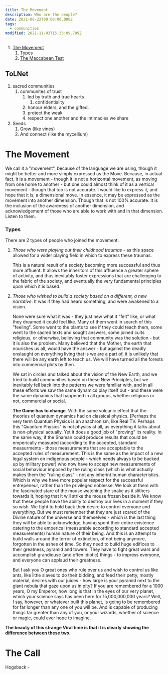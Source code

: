 ```yaml
---
title: The Movement
description: Who are the people?
date: 2021-08-22T00:00:00.000Z
tags:
  - communities
modified: 2021-11-03T15:33:09.799Z
---
```


1. [The Movement](#the-movement)
   1. [Types](#types)
   1. [The Maccabean Test](#the-maccabean-test)

## ToLNet

1. sacred communities
   1. communites of trust
      1. led by truth and true hearts
         1. confidentiality
      2. honour elders, and the gifted.
      3. protect the weak
      4. respect one another and the intimacies we share
2. Seeds
   1. Grow (like vines)
   2. And connect (like the mycellium)

# The Movement

We call it a "movement", because of the language we are using, though it might be better and more simply expressed as the Move. Because, in actual fact, it is a movement - though it is not a horizontal movement, as moving from one home to another - but one could almost think of it as a vertical movement - though that too is not accurate. I would like to express it, and hope that it is, a dimensional move. In essence, it may be expressed as the movement into another dimension. Though that is not 100% accurate. It is the inclusion of the awareness of another dimension, and acknowledgement of those who are able to work with and in that dimension. Listen to them.

### Types

There are 2 types of people who joined the movement.

1. _Those who were playing out their childhood traumas_ - as this space allowed for a wider playing field in which to express these traumas.

   This is a natural result of a society becoming more successful and thus more affluent. It allows the inheritors of this affluence a greater sphere of activity, and thus inevitably foster expressions that are challenging to the fabric of the society, and eventually the very fundamental principles upon which it is based.

2. _Those who wished to build a society based on a different, a new narrative_. It was if they had heard something, and were awakened to a vision.

   None were sure what it was - they just new what it "felt" like, or what they dreamed it could feel like. Many of them went in search of this "feeling". Some went to the plants to see if they could teach them, some went to the sacred texts and sought answers, some joined cults religious, or otherwise, believing that community was the solution - but it is also the problem. Many believed that the Mother, the earth that nourishes us all, would have the answer - but against the deadly onslaught on everything living that is we are a part of, it is unlikely that there will be any earth left to teach us. We will have turned all the forests into commercial plots by then.

   We sat in circles and talked about the vision of the New Earth, and we tried to build communities based on these New Principles, but we inevitably fell back into the patterns we were familiar with, and in all these efforts we saw the same dynamics play itself out - and these were the same dynamics that happened in all groups, whether religious or not, commercial or social.

   **The Game has to change**. With the same volcanic effect that the theories of quantum dynamics had on classical physics. [Perhaps the very term Quantum Physics is an anachronism, like Real TV. Perhaps this "Quantum Physics" is not physics at all, as everything it talks about is non-physical actually. Yet it does a good job of "proving" its reality. In the same way, if the Shaman could produce results that could be emperically measured (according to the accepted, standard measurments - those measurements that are acceptable to the accepted rules of measurement. This is the same as the impact of a new legal system on indigenous people - which needs always to be backed up by military power) who now have to accept new measurements of social behaviour imposed by the ruling class (which is what actually makes them the "ruling class" - not any inherint human characteristics. Which is why we have more popular respect for the successful entrepeneur, rather than the privileged noblesse. We look at them with the fascinated stare of the mouse watching the snake as it slithers towards it, hoping that it will strike the mouse frozen beside it. We know that these people have the ability to destroy our lives in a moment if they so wish. We fight to hold back their desire to control everyone and everything. But we must remember that they are just scared of the Divine nature of the universe and themselves - which is the last thing they will be able to acknowledge, having spent their entire existence catering to the emperical (measurable according to standard accepted measurements) human nature of their being. And this is an attempt to build walls around the terror of extinction, of not being anymore, forgotten in the ashes of time. So they need to build huge edifices to their greatness, pyramid and towers. They have to fight great wars and accomplish grandiouse (and often idiotic) things - to impress everyone, and everyone can applaud their greatness.

   But I ask you O great ones who rule over us and wish to control us like ants, like little slaves to do their bidding, and feed their petty, mostly material, desires with our juices - how large is your pyramid next to the giant nebula that gaze upon us in pity? If you are remembered for a 1000 years, O my Emperor, how long is that in the eyes of our very planet, which your science says has been here for 15,000,000,000 years? Well, I say, however, or whatever built this planet, is going to be remembered for far longer than any one of you will be. And is capable of producing things far greater than any of you, or your wizards, whether of science or magic, could ever hope to imagine.

**The beauty of this strange Viral time is that it is clearly showing the difference between these two.**

# The Call

Hogsback -
